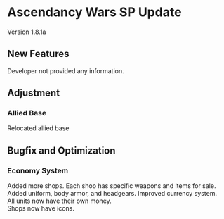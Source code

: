 # Ascendancy Wars SP Update
Version 1.8.1a

## New Features
Developer not provided any information.

## Adjustment
### Allied Base
Relocated allied base

## Bugfix and Optimization
### Economy System 
Added more shops. 
Each shop has specific weapons and items for sale.  
Added uniform, body armor, and headgears. 
Improved currency system.  
All units now have their own money.  
Shops now have icons. 